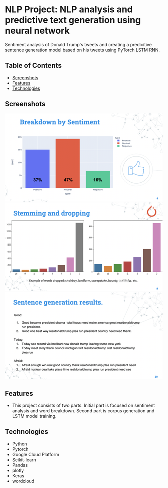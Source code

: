 # NLP Project: NLP analysis and predictive text generation using neural network

Sentiment analysis of Donald Trump's tweets and creating a predicitive sentence generation model based on his tweets using PyTorch LSTM RNN.




## Table of Contents

* [Screenshots](#screenshots)
* [Features](#features) 
* [Technologies](#technologies)


## Screenshots

![Map Screenshot](https://github.com/RamonMartin1/NLP-Sentiment-Analysis-and-LSTM-predictive-mode-/blob/master/Screen%20Shot%202020-12-03%20at%2012.18.24.png)
![Bar Screenshot](https://github.com/RamonMartin1/NLP-Sentiment-Analysis-and-LSTM-predictive-mode-/blob/master/Screen%20Shot%202020-12-03%20at%2012.18.50.png)
![Bar Screenshot](https://github.com/RamonMartin1/NLP-Sentiment-Analysis-and-LSTM-predictive-mode-/blob/master/Screen%20Shot%202020-12-03%20at%2012.19.04.png)

## Features

* This project consists of two parts. Initial part is focused on sentiment analysis and word breakdown. Second part is corpus generation and LSTM model training.  

## Technologies

* Python
* Pytorch
* Google Cloud Platform
* Scikit-learn
* Pandas 
* plotly
* Keras
* wordcloud


